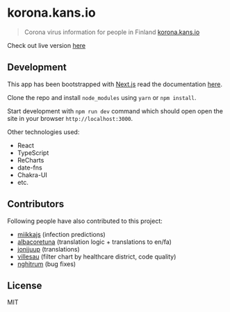 # korona.kans.io

> Corona virus information for people in Finland [korona.kans.io](https://korona.kans.io/)

Check out live version [here](https://korona.kans.io/)

## Development

This app has been bootstrapped with [Next.js](https://nextjs.org/) read the documentation [here](https://nextjs.org/docs/getting-started).

Clone the repo and install `node_modules` using `yarn` or `npm install`.

Start development with `npm run dev` command which should open open the site in your browser `http://localhost:3000`.

Other technologies used:

- React
- TypeScript
- ReCharts
- date-fns
- Chakra-UI 
- etc.

## Contributors
Following people have also contributed to this project: 
  - [miikkajs](https://github.com/valstu/korona-info/pulls/miikkajs) (infection predictions)
  - [albacoretuna](https://github.com/albacoretuna) (translation logic + translations to en/fa)
  - [jonijuup](https://github.com/jonijuup) (translations)
  - [villesau](https://github.com/villesau) (filter chart by healthcare district, code quality)
  - [nghitrum](https://github.com/nghitrum) (bug fixes)

## License

MIT
